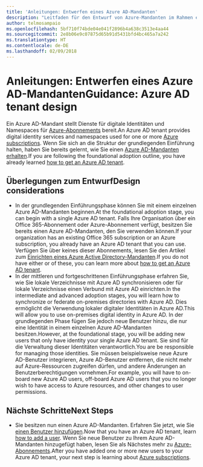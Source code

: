 ```yaml
---
title: 'Anleitungen: Entwerfen eines Azure AD-Mandanten'
description: "Leitfaden für den Entwurf von Azure-Mandanten im Rahmen einer Strategie für die grundlegende Cloudeinführung"
author: telmosampaio
ms.openlocfilehash: 5bf710f74bde04e041f2896b4a638c3513e4aa44
ms.sourcegitcommit: 2e8b06e9c07875d65b91d5431bfd4bc465a7a242
ms.translationtype: HT
ms.contentlocale: de-DE
ms.lasthandoff: 02/09/2018
---
```

# <a name="guidance-azure-ad-tenant-design"></a><span data-ttu-id="5ac16-103">Anleitungen: Entwerfen eines Azure AD-Mandanten</span><span class="sxs-lookup"><span data-stu-id="5ac16-103">Guidance: Azure AD tenant design</span></span>

<span data-ttu-id="5ac16-104">Ein Azure AD-Mandant stellt Dienste für digitale Identitäten und Namespaces für [Azure-Abonnements](subscription-explainer.md) bereit.</span><span class="sxs-lookup"><span data-stu-id="5ac16-104">An Azure AD tenant provides digital identity services and namespaces used for one or more [Azure subscriptions](subscription-explainer.md).</span></span> <span data-ttu-id="5ac16-105">Wenn Sie sich an die Struktur der grundlegenden Einführung halten, haben Sie bereits gelernt, wie Sie einen [Azure AD-Mandanten erhalten][how-to-get-aad-tenant].</span><span class="sxs-lookup"><span data-stu-id="5ac16-105">If you are following the foundational adoption outline, you have already learned [how to get an Azure AD tenant][how-to-get-aad-tenant].</span></span> 

## <a name="design-considerations"></a><span data-ttu-id="5ac16-106">Überlegungen zum Entwurf</span><span class="sxs-lookup"><span data-stu-id="5ac16-106">Design considerations</span></span>

- <span data-ttu-id="5ac16-107">In der grundlegenden Einführungsphase können Sie mit einem einzelnen Azure AD-Mandanten beginnen.</span><span class="sxs-lookup"><span data-stu-id="5ac16-107">At the foundational adoption stage, you can begin with a single Azure AD tenant.</span></span> <span data-ttu-id="5ac16-108">Falls Ihre Organisation über ein Office 365-Abonnement oder Azure-Abonnement verfügt, besitzen Sie bereits einen Azure AD-Mandanten, den Sie verwenden können.</span><span class="sxs-lookup"><span data-stu-id="5ac16-108">If your organization has an existing Office 365 subscription or an Azure subscription, you already have an Azure AD tenant that you can use.</span></span> <span data-ttu-id="5ac16-109">Verfügen Sie über keines dieser Abonnements, lesen Sie den Artikel zum [Einrichten eines Azure Active Directory-Mandanten][how-to-get-aad-tenant].</span><span class="sxs-lookup"><span data-stu-id="5ac16-109">If you do not have either or of these, you can learn more about [how to get an Azure AD tenant][how-to-get-aad-tenant].</span></span> 
- <span data-ttu-id="5ac16-110">In der mittleren und fortgeschrittenen Einführungsphase erfahren Sie, wie Sie lokale Verzeichnisse mit Azure AD synchronisieren oder für lokale Verzeichnisse einen Verbund mit Azure AD einrichten.</span><span class="sxs-lookup"><span data-stu-id="5ac16-110">In the intermediate and advanced adoption stages, you will learn how to synchronize or federate on-premises directories with Azure AD.</span></span> <span data-ttu-id="5ac16-111">Dies ermöglicht die Verwendung lokaler digitaler Identitäten in Azure AD.</span><span class="sxs-lookup"><span data-stu-id="5ac16-111">This will allow you to use on-premises digital identity in Azure AD.</span></span> <span data-ttu-id="5ac16-112">In der grundlegenden Phase fügen Sie jedoch neue Benutzer hinzu, die nur eine Identität in einem einzelnen Azure AD-Mandanten besitzen.</span><span class="sxs-lookup"><span data-stu-id="5ac16-112">However, at the foundational stage, you will be adding new users that only have identity your single Azure AD tenant.</span></span> <span data-ttu-id="5ac16-113">Sie sind für die Verwaltung dieser Identitäten verantwortlich.</span><span class="sxs-lookup"><span data-stu-id="5ac16-113">You are be responsible for managing those identities.</span></span> <span data-ttu-id="5ac16-114">Sie müssen beispielsweise neue Azure AD-Benutzer integrieren, Azure AD-Benutzer entfernen, die nicht mehr auf Azure-Ressourcen zugreifen dürfen, und andere Änderungen an Benutzerberechtigungen vornehmen.</span><span class="sxs-lookup"><span data-stu-id="5ac16-114">For example, you will have to on-board new Azure AD users, off-board Azure AD users that you no longer wish to have access to Azure resources, and other changes to user permissions.</span></span>

## <a name="next-steps"></a><span data-ttu-id="5ac16-115">Nächste Schritte</span><span class="sxs-lookup"><span data-stu-id="5ac16-115">Next Steps</span></span>

* <span data-ttu-id="5ac16-116">Sie besitzen nun einen Azure AD-Mandanten. Erfahren Sie jetzt, wie Sie [einen Benutzer hinzufügen][azure-ad-add-user].</span><span class="sxs-lookup"><span data-stu-id="5ac16-116">Now that you have an Azure AD tenant, learn [how to add a user][azure-ad-add-user].</span></span> <span data-ttu-id="5ac16-117">Wenn Sie neue Benutzer zu Ihrem Azure AD-Mandanten hinzugefügt haben, lesen Sie als Nächstes mehr zu [Azure-Abonnements](subscription-explainer.md).</span><span class="sxs-lookup"><span data-stu-id="5ac16-117">After you have added one or more new users to your Azure AD tenant, your next step is learning about [Azure subscriptions](subscription-explainer.md).</span></span>

<!-- Links -->

[azure-ad-add-user]: /azure/active-directory/add-users-azure-active-directory?toc=/azure/architecture/cloud-adoption-guide/toc.json
[docs-manage-azure-ad]: /azure/active-directory/active-directory-administer?toc=/azure/architecture/cloud-adoption-guide/toc.json
[docs-tenant]: /azure/active-directory/develop/active-directory-howto-tenant?toc=/azure/architecture/cloud-adoption-guide/toc.json
[docs-associate-subscription]: /azure/active-directory/active-directory-how-subscriptions-associated-directory?toc=/azure/architecture/cloud-adoption-guide/toc.json
[how-to-get-aad-tenant]: /azure/active-directory/develop/active-directory-howto-tenant?toc=/azure/architecture/cloud-adoption-guide/toc.json